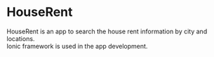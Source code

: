 # HouseRent
HouseRent is an app to search the house rent information by city and locations.  
Ionic framework is used in the app development.


